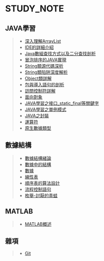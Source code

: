 # STUDY_NOTE
## JAVA學習
>* [深入理解ArrayList](https://github.com/kentanvictor/STUDY/blob/master/JAVA%E5%AD%B8%E7%BF%92/%E6%B7%B1%E5%85%A5%E7%90%86%E8%A7%A3ArrayList.md)
>* [IDE的詳細介紹](https://github.com/kentanvictor/STUDY/blob/master/JAVA%E5%AD%B8%E7%BF%92/IDE%E7%9A%84%E8%A9%B3%E7%B4%B0%E4%BB%8B%E7%B4%B9.md)
>* [Java數組查找方式以及二分查找剖析](https://github.com/kentanvictor/STUDY/blob/master/JAVA%E5%AD%B8%E7%BF%92/Java%E6%95%B8%E7%B5%84%E6%9F%A5%E6%89%BE%E6%96%B9%E5%BC%8F%E4%BB%A5%E5%8F%8A%E4%BA%8C%E5%88%86%E6%9F%A5%E6%89%BE%E5%89%96%E6%9E%90.md)
>* [冒泡排序的JAVA實現](https://github.com/kentanvictor/STUDY/blob/master/JAVA%E5%AD%B8%E7%BF%92/%E5%86%92%E6%B3%A1%E6%8E%92%E5%BA%8F%E7%9A%84java%E5%AF%A6%E7%8F%BE.md)
>* [String類源代碼深析](https://github.com/kentanvictor/JAVA_STUDY/blob/master/JAVA%E5%AD%B8%E7%BF%92/String%E9%A1%9E%E6%BA%90%E4%BB%A3%E7%A2%BC%E6%B7%B1%E6%9E%90.md)
>* [String類陷阱深度解析](https://github.com/kentanvictor/STUDY/blob/master/JAVA%E5%AD%B8%E7%BF%92/String%E9%A1%9E%E9%99%B7%E9%98%B1%E6%B7%B1%E5%BA%A6%E8%A7%A3%E6%9E%90.md)
>* [Object類詳解](https://github.com/kentanvictor/STUDY/blob/master/JAVA%E5%AD%B8%E7%BF%92/Object%E9%A1%9E%E8%A9%B3%E8%A7%A3.md)
>* [包與導入語句的剖析](https://github.com/kentanvictor/STUDY/blob/master/JAVA%E5%AD%B8%E7%BF%92/%E5%8C%85%E8%88%87%E5%B0%8E%E5%85%A5%E8%AA%9E%E5%8F%A5%E7%9A%84%E5%89%96%E6%9E%90.md)
>* [訪問控制符詳解](https://github.com/kentanvictor/STUDY/blob/master/JAVA%E5%AD%B8%E7%BF%92/%E8%A8%AA%E5%95%8F%E6%8E%A7%E5%88%B6%E7%AC%A6%E8%A9%B3%E8%A7%A3.md)
>* [面向對象](https://github.com/kentanvictor/STUDY/blob/master/JAVA%E5%AD%B8%E7%BF%92/%E9%9D%A2%E5%90%91%E5%B0%8D%E8%B1%A1.md)
>* [JAVA學習之接口_static_final等關鍵字](https://github.com/kentanvictor/STUDY/blob/master/JAVA%E5%AD%B8%E7%BF%92/JAVA%E5%AD%A6%E4%B9%A0%E4%B9%8B%E6%8E%A5%E5%8F%A3_static_final%E7%AD%89%E9%97%9C%E9%8D%B5%E5%AD%97.md)
>* [JAVA學習之單例模式](https://github.com/kentanvictor/STUDY/blob/master/JAVA%E5%AD%B8%E7%BF%92/JAVA%E5%AD%B8%E7%BF%92%E4%B9%8B%E5%96%AE%E4%BE%8B%E6%A8%A1%E5%BC%8F.md)
>* [JAVA之封裝](https://github.com/kentanvictor/STUDY/blob/master/JAVA%E5%AD%B8%E7%BF%92/JAVA%E4%B9%8B%E5%B0%81%E8%A3%9D.md)
>* [運算符](https://github.com/kentanvictor/STUDY/blob/master/JAVA%E5%AD%B8%E7%BF%92/%E9%81%8B%E7%AE%97%E7%AC%A6.md)
>* [原生數據類型](https://github.com/kentanvictor/STUDY/blob/master/JAVA%E5%AD%B8%E7%BF%92/%E5%8E%9F%E7%94%9F%E6%95%B8%E6%93%9A%E9%A1%9E%E5%9E%8B.md)


## 數據結構
>* [數據結構緒論](https://github.com/kentanvictor/STUDY/blob/master/%E6%95%B8%E6%93%9A%E7%B5%90%E6%A7%8B/%E6%95%B8%E6%93%9A%E7%B5%90%E6%A7%8B%E7%B7%92%E8%AB%96/%E6%95%B8%E6%93%9A%E7%B5%90%E6%A7%8B%E7%B7%92%E8%AB%96.md)
>* [數據中的結構](https://github.com/kentanvictor/STUDY/blob/master/%E6%95%B8%E6%93%9A%E7%B5%90%E6%A7%8B/%E6%95%B8%E6%93%9A%E7%B5%90%E6%A7%8B%E7%B7%92%E8%AB%96/%E6%95%B8%E6%93%9A%E4%B8%AD%E7%9A%84%E7%B5%90%E6%A7%8B.md)
>* [數據](https://github.com/kentanvictor/STUDY/blob/master/%E6%95%B8%E6%93%9A%E7%B5%90%E6%A7%8B/%E6%95%B8%E6%93%9A%E7%B5%90%E6%A7%8B%E7%B7%92%E8%AB%96/%E6%95%B8%E6%93%9A.md)
>* [線性表](https://github.com/kentanvictor/STUDY/blob/master/%E6%95%B8%E6%93%9A%E7%B5%90%E6%A7%8B/%E7%B7%9A%E6%80%A7%E8%A1%A8/%E7%B7%9A%E6%80%A7%E8%A1%A8.md)
>* [順序表的算法設計](https://github.com/kentanvictor/STUDY/blob/master/%E6%95%B8%E6%93%9A%E7%B5%90%E6%A7%8B/%E7%B7%9A%E6%80%A7%E8%A1%A8/%E9%A0%86%E5%BA%8F%E8%A1%A8%E7%9A%84%E7%AE%97%E6%B3%95%E8%A8%AD%E8%A8%88.md)
>* [流程控制語句](https://github.com/kentanvictor/JAVA_STUDY/blob/master/%E6%95%B8%E6%93%9A%E7%B5%90%E6%A7%8B/%E6%B5%81%E7%A8%8B%E6%8E%A7%E5%88%B6%E8%AA%9E%E5%8F%A5.md)
>* [枚舉-討厭的青蛙](https://github.com/kentanvictor/JAVA_STUDY/blob/master/%E6%95%B8%E6%93%9A%E7%B5%90%E6%A7%8B/%E6%9E%9A%E8%88%89-%E8%A8%8E%E5%8E%AD%E7%9A%84%E9%9D%92%E8%9B%99.md)

## MATLAB
>* [MATLAB概述](https://github.com/kentanvictor/STUDY/blob/master/MATLAB%E7%9A%84%E4%BD%BF%E7%94%A8/MATLAB%E6%A6%82%E8%BF%B0.md)

## 雜項
>* [Git](https://github.com/kentanvictor/STUDY/blob/master/Git.md)
